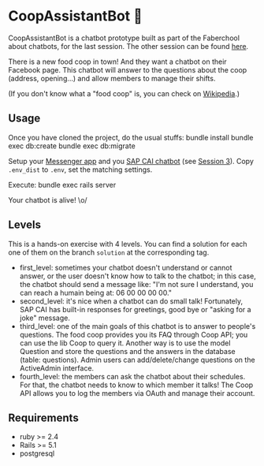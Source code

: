 CoopAssistantBot 🤖
===================

CoopAssistantBot is a chatbot prototype built as part of the Faberchool about chatbots, for the last session. The other session can be found [here](https://github.com/lcrepet/Faberschool-Chatbots).

There is a new food coop in town! And they want a chatbot on their Facebook page. This chatbot will answer to the questions about the coop (address, opening...) and allow members to manage their shifts.

(If you don't know what a "food coop" is, you can check on [Wikipedia](https://en.wikipedia.org/wiki/Food_cooperative).)


Usage
-----
Once you have cloned the project, do the usual stuffs:
    bundle install
    bundle exec db:create
    bundle exec db:migrate

Setup your [Messenger
app](https://developers.facebook.com/docs/messenger-platform/getting-started/app-setup)
and you [SAP CAI chatbot](https://cai.tools.sap/) (see [Session
3](https://github.com/lcrepet/Faberschool-Chatbots/tree/master/session_3)).
Copy ``.env_dist`` to ``.env``, set the matching settings.

Execute:
    bundle exec rails server

Your chatbot is alive! \o/


Levels
------
This is a hands-on exercise with 4 levels. You can find a solution for each
one of them on the branch ``solution`` at the corresponding tag.
* first_level: sometimes your chatbot doesn't understand or cannot answer, or
  the user doesn't know how to talk to the chatbot; in this case, the chatbot should
  send a message like: "I'm not sure I understand, you can reach a humain being
  at: 06 00 00 00 00."
* second_level: it's nice when a chatbot can do small talk! Fortunately, SAP
  CAI has built-in responses for greetings, good bye or "asking for a joke"
  message.
* third_level: one of the main goals of this chatbot is to answer to people's
  questions. The food coop provides you its FAQ through Coop API; you can use
  the lib Coop to query it.
  Another way is to use the model Question and store the questions and the
  answers in the database (table: questions). Admin users can add/delete/change
  questions on the ActiveAdmin interface.
* fourth_level: the members can ask the chatbot about their schedules. For
  that, the chatbot needs to know to which member it talks! The Coop API allows
  you to log the members via OAuth and manage their account.


Requirements
------------
* ruby >= 2.4
* Rails >= 5.1
* postgresql

